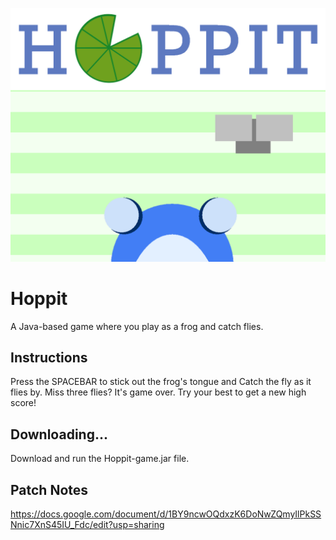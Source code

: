 ![](game_pic2.png)
# Hoppit
A Java-based game where you play as a frog and catch flies.

## Instructions
Press the SPACEBAR to stick out the frog's tongue and Catch the fly as it flies by. Miss three flies? It's game over.
Try your best to get a new high score!

## Downloading...
Download and run the Hoppit-game.jar file.


## Patch Notes
https://docs.google.com/document/d/1BY9ncwOQdxzK6DoNwZQmyIlPkSSNnic7XnS45IU_Fdc/edit?usp=sharing
